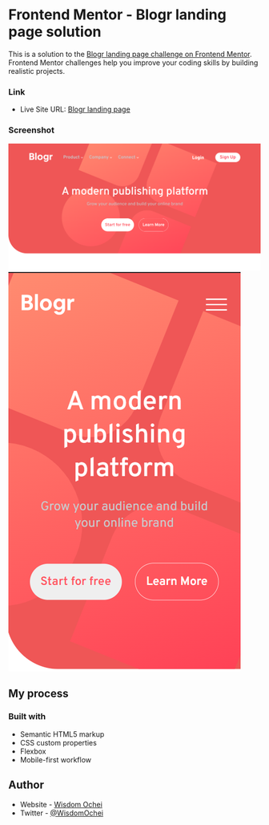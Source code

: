 # Frontend Mentor - Blogr landing page solution

This is a solution to the [Blogr landing page challenge on Frontend Mentor](https://www.frontendmentor.io/challenges/blogr-landing-page-EX2RLAApP). Frontend Mentor challenges help you improve your coding skills by building realistic projects. 

### Link

- Live Site URL: [Blogr landing page](https://wizzy-design.github.io/blogr-landing-page-main/)

### Screenshot

![](./images/desk.png)
![](./images/phonescreen.png)

## My process

### Built with

- Semantic HTML5 markup
- CSS custom properties
- Flexbox
- Mobile-first workflow

## Author

- Website - [Wisdom Ochei](https://wizzy-design.github.io/wisdom_portfolio/)
- Twitter - [@WisdomOchei](https://www.twitter.com/WisdomOchei)
